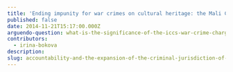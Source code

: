 ```yaml
---
title: 'Ending impunity for war crimes on cultural heritage: the Mali Case'
published: false
date: 2014-11-21T15:17:00.000Z
arguendo-question: what-is-the-significance-of-the-iccs-war-crime-charges-of-attacks-on-cultural-property-in-mali
contributors:
  - irina-bokova
description:
slug: accountability-and-the-expansion-of-the-criminal-jurisdiction-of-the-african-court
---
```



